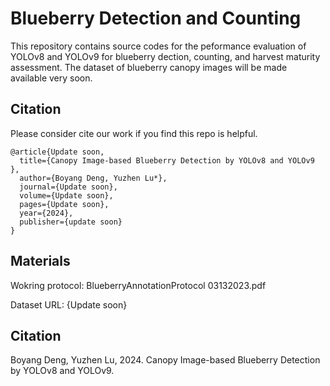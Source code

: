 # Blueberry Detection and Counting
This repository contains source codes for the peformance evaluation of YOLOv8 and YOLOv9 for blueberry dection, counting, and harvest maturity assessment. The dataset of blueberry canopy images will be made available very soon. 

 ## Citation
Please consider cite our work if you find this repo is helpful.
```
@article{Update soon,
  title={Canopy Image-based Blueberry Detection by YOLOv8 and YOLOv9 },
  author={Boyang Deng, Yuzhen Lu*},
  journal={Update soon},
  volume={Update soon},
  pages={Update soon},
  year={2024},
  publisher={update soon}
}
```

## Materials
 Wokring protocol: BlueberryAnnotationProtocol 03132023.pdf

 Dataset URL: {Update soon}

## Citation
Boyang Deng, Yuzhen Lu, 2024. Canopy Image-based Blueberry Detection by YOLOv8 and YOLOv9.
